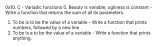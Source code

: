 0x10. C - Variadic functions
0. Beauty is variable, ugliness is constant - Write a function that returns the sum of all its parameters.
1. To be is to be the value of a variable - Write a function that prints numbers, followed by a new line
3. To be is a to be the value of a variable - Write a function that prints anything.
